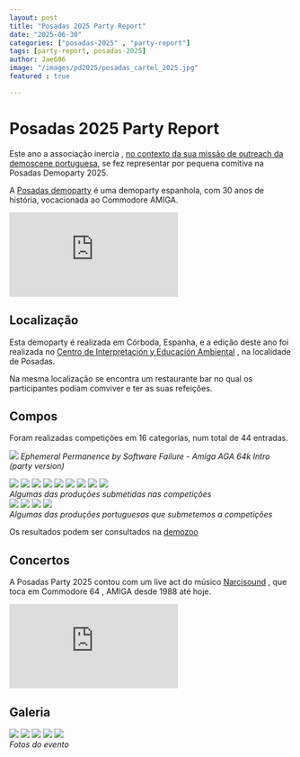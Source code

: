```yaml
---
layout: post
title: "Posadas 2025 Party Report"
date: "2025-06-30"
categories: ["posadas-2025" , "party-report"]
tags: [party-report, posadas-2025]
author: Jae686
image: "/images/pd2025/posadas_cartel_2025.jpg"
featured : true

---
```


# Posadas 2025 Party Report
Este ano a associação inercia , [no contexto da sua missão de outreach da demoscene portuguesa](https://inercia.pt/?viewArticle=about_us&lang=pt), se fez representar por pequena comitiva na Posadas Demoparty 2025.

A [Posadas demoparty](https://posadasparty.com/) é uma demoparty espanhola, com 30 anos de história, vocacionada ao Commodore AMIGA.

<iframe src="https://www.youtube.com/embed/TCp1obvpAcA?si=b-Kivg4Xs05IrL82" frameborder="0" allowfullscreen></iframe>

## Localização

Esta demoparty é realizada em Córboda, Espanha, e a edição deste ano foi realizada no [Centro de Interpretación y Educación Ambiental](https://goo.gl/maps/AertSasvGbskYPm66) , na localidade de Posadas.

Na mesma localização se encontra um restaurante bar no qual os participantes podiam comviver e ter as suas refeições.

## Compos
Foram realizadas competições em 16 categorias, num total de 44 entradas.

![](/images/pd2025/Ephemeral_Permanence_by_Software_Failure.png)
*Ephemeral Permanence by Software Failure - Amiga AGA 64k Intro (party version)*

<div class="gallery-box">
    <div class="gallery">
      <img src="/images/pd2025/Ninjyations.png">
      <img src="/images/pd2025/Xenomorph.jpg">
      <img src="/images/pd2025/Twelve_Jokers.png">
      <img src="/images/pd2025/Boreal_Dust.png">
      <img src="/images/pd2025/PosadasChronicles.png">
      <img src="/images/pd2025/planarTunnel.png">
      <img src="/images/pd2025/Magia.png">
      <img src="/images/pd2025/Androids.png">
      <img src="/images/pd2025/inCubus.png">
    </div>
    <em> Algumas das produções submetidas nas competições</em>
  </div>

  <div class="gallery-box">
    <div class="gallery">
      <img src="/images/pd2025/apagon.png">
      <img src="/images/pd2025/inercia2025.png">
      <img src="/images/pd2025/visat01.png">
      <img src="/images/pd2025/te_gusta.gif">
    </div>
    <em> Algumas das produções portuguesas que submetemos a competições</em>
  </div>

Os resultados podem ser consultados na [demozoo](https://demozoo.org/parties/5065/)

## Concertos
A Posadas Party 2025 contou com um live act do músico  [Narcisound](https://soundcloud.com/narciso-quintana) , que toca em  Commodore 64 , AMIGA desde 1988 até hoje.

<iframe src="https://www.youtube.com/embed/fz4a6HF72s4?si=Zq03xlF5OwVa10sD" frameborder="0" allowfullscreen></iframe>


## Galeria

<div class="gallery-box">
    <div class="gallery">
      <img src="/images/pd2025/posadas_01.jpg">
      <img src="/images/pd2025/posadas_02.jpg">
      <img src="/images/pd2025/posadas_05.jpg">
      <img src="/images/pd2025/posadas_04.jpg">
      <img src="/images/pd2025/posadas_03.jpg">
    </div>
    <em>Fotos do evento</em>
  </div>

